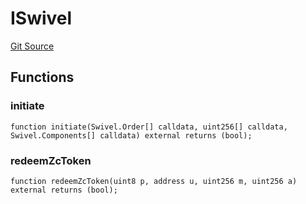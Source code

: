 # ISwivel
[Git Source](https://github.com/Swivel-Finance/illuminate/blob/ddf95dfbaf2df4d82b6652aff5c2effb5fee45f4/src/interfaces/ISwivel.sol)


## Functions
### initiate


```solidity
function initiate(Swivel.Order[] calldata, uint256[] calldata, Swivel.Components[] calldata) external returns (bool);
```

### redeemZcToken


```solidity
function redeemZcToken(uint8 p, address u, uint256 m, uint256 a) external returns (bool);
```

